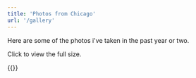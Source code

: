 ```yaml
---
title: 'Photos from Chicago'
url: '/gallery'
---
```


Here are some of the photos i've taken in the past year or two.

Click to view the full size.

{{<gallery match="images/*" sortOrder="desc" rowHeight="250" margins="5" resizeOptions="800x500 q90 Lanczos" showExif="true" previewType="blur" embedPreview="true" loadJQuery="true">}}
